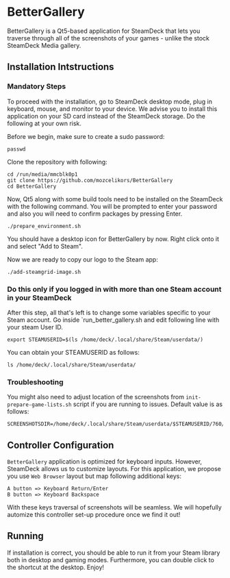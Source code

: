  
# BetterGallery

BetterGallery is a Qt5-based application for SteamDeck that lets you traverse through all of the screenshots of your games - unlike the stock SteamDeck Media gallery.

## Installation Intstructions

### Mandatory Steps

To proceed with the installation, go to SteamDeck desktop mode, plug in keyboard, mouse, and monitor to your device.
We advise you to install this application on your SD card instead of the SteamDeck storage. Do the following at your own risk.

Before we begin, make sure to create a sudo password:

```
passwd
```

Clone the repository with following:

```
cd /run/media/mmcblk0p1
git clone https://github.com/mozcelikors/BetterGallery
cd BetterGallery
```

Now, Qt5 along with some build tools need to be installed on the SteamDeck with the following command. You will be prompted to enter your password and also you will need to confirm packages by pressing Enter.

```
./prepare_environment.sh
```

You should have a desktop icon for BetterGallery by now. Right click onto it and select "Add to Steam".

Now we are ready to copy our logo to the Steam app:

```
./add-steamgrid-image.sh
```

### Do this only if you logged in with more than one Steam account in your SteamDeck
After this step, all that's left is to change some variables specific to your Steam account. Go inside `run_better_gallery.sh and edit following line with your steam User ID.

```
export STEAMUSERID=$(ls /home/deck/.local/share/Steam/userdata/)
```

You can obtain your STEAMUSERID as follows:

```
ls /home/deck/.local/share/Steam/userdata/
```

### Troubleshooting

You might also need to adjust location of the screenshots from `init-prepare-game-lists.sh` script if you are running to issues. Default value is as follows:

```
SCREENSHOTSDIR=/home/deck/.local/share/Steam/userdata/$STEAMUSERID/760/remote
```

## Controller Configuration

`BetterGallery` application is optimized for keyboard inputs. However, SteamDeck allows us to customize layouts. For this application, we propose you use `Web Browser` layout but map following additional keys:

```
A button => Keyboard Return/Enter
B button => Keyboard Backspace
```

With these keys traversal of screenshots will be seamless.
We will hopefully automize this controller set-up procedure once we find it out!

## Running

If installation is correct, you should be able to run it from your Steam library both in desktop and gaming modes. Furthermore, you can double click to the shortcut at the desktop. Enjoy!
